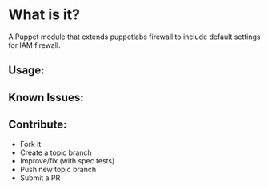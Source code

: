 What is it?
===========

A Puppet module that extends puppetlabs firewall to include default settings for IAM firewall.

Usage:
------


Known Issues:
-------------

Contribute:
-----------
* Fork it
* Create a topic branch
* Improve/fix (with spec tests)
* Push new topic branch
* Submit a PR

